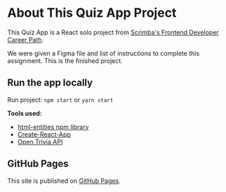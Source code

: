 # About This Quiz App Project

This Quiz App is a React solo project from [Scrimba's Frontend Developer Career Path](https://scrimba.com/learn/frontend).

We were given a Figma file and list of instructions to complete this assignment. This is the finished project.

## Run the app locally

Run project: `npm start` or `yarn start`

**Tools used:**

- [html-entities npm library](https://www.npmjs.com/package/html-entities#user-content-decodetext-options)
- [Create-React-App](https://opentdb.com/api_config.php)
- [Open Trivia API](https://opentdb.com/api_config.phpz)

## GitHub Pages

This site is published on [GitHub Pages](https://github.com/gitname/react-gh-pages).
